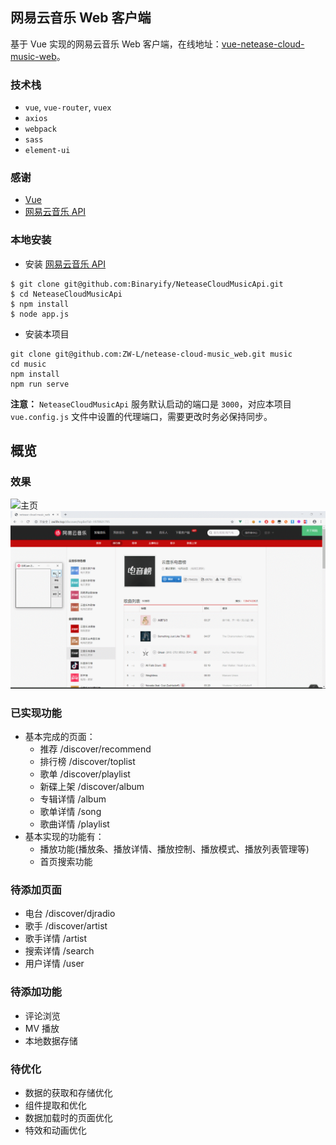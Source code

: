 ## 网易云音乐 Web 客户端

基于 Vue 实现的网易云音乐 Web 客户端，在线地址：[vue-netease-cloud-music-web](http://webmusic.zwlife.top)。

### 技术栈

+ `vue`, `vue-router`, `vuex`
+ `axios`
+ `webpack`
+ `sass`
+ `element-ui`


### 感谢

+ [Vue](https://cn.vuejs.org/)
+ [网易云音乐 API](https://github.com/Binaryify/NeteaseCloudMusicApi)


### 本地安装

+ 安装 [网易云音乐 API](https://github.com/Binaryify/NeteaseCloudMusicApi)
```
$ git clone git@github.com:Binaryify/NeteaseCloudMusicApi.git
$ cd NeteaseCloudMusicApi
$ npm install 
$ node app.js
```

+ 安装本项目
```
git clone git@github.com:ZW-L/netease-cloud-music_web.git music
cd music
npm install
npm run serve
```
**注意：** `NeteaseCloudMusicApi` 服务默认启动的端口是 `3000`，对应本项目 `vue.config.js` 文件中设置的代理端口，需要更改时务必保持同步。




## 概览

### 效果

![主页](/doc/gif_01.gif)
![播放](/doc/gif_02.gif)


### 已实现功能
+ 基本完成的页面：
  + 推荐 /discover/recommend
  + 排行榜 /discover/toplist
  + 歌单 /discover/playlist
  + 新碟上架 /discover/album
  + 专辑详情 /album
  + 歌单详情 /song
  + 歌曲详情 /playlist
+ 基本实现的功能有：
  + 播放功能(播放条、播放详情、播放控制、播放模式、播放列表管理等)
  + 首页搜索功能


### 待添加页面
+ 电台 /discover/djradio
+ 歌手 /discover/artist
+ 歌手详情 /artist
+ 搜索详情 /search
+ 用户详情 /user


### 待添加功能
+ 评论浏览
+ MV 播放
+ 本地数据存储


### 待优化
+ 数据的获取和存储优化
+ 组件提取和优化
+ 数据加载时的页面优化
+ 特效和动画优化
